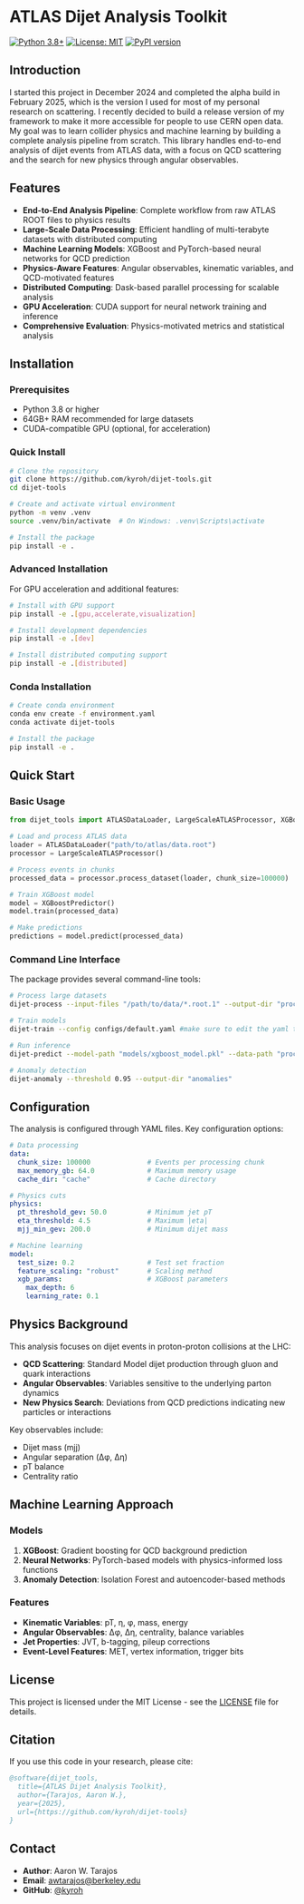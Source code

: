 <!-- mathjax: true -->

# ATLAS Dijet Analysis Toolkit

[![Python 3.8+](https://img.shields.io/badge/python-3.8+-blue.svg)](https://www.python.org/downloads/)
[![License: MIT](https://img.shields.io/badge/License-MIT-yellow.svg)](https://opensource.org/licenses/MIT)
[![PyPI version](https://badge.fury.io/py/dijet-tools.svg)](https://badge.fury.io/py/dijet-tools)

## Introduction

I started this project in December 2024 and completed the alpha build in February 2025, which is the version I used for most of my personal research on scattering. I recently decided to build a release version of my framework to make it more accessible for people to use CERN open data. My goal was to learn collider physics and machine learning by building a complete analysis pipeline from scratch. This library handles end-to-end analysis of dijet events from ATLAS data, with a focus on QCD scattering and the search for new physics through angular observables. 

## Features

- **End-to-End Analysis Pipeline**: Complete workflow from raw ATLAS ROOT files to physics results
- **Large-Scale Data Processing**: Efficient handling of multi-terabyte datasets with distributed computing
- **Machine Learning Models**: XGBoost and PyTorch-based neural networks for QCD prediction
- **Physics-Aware Features**: Angular observables, kinematic variables, and QCD-motivated features
- **Distributed Computing**: Dask-based parallel processing for scalable analysis
- **GPU Acceleration**: CUDA support for neural network training and inference
- **Comprehensive Evaluation**: Physics-motivated metrics and statistical analysis

## Installation

### Prerequisites

- Python 3.8 or higher
- 64GB+ RAM recommended for large datasets
- CUDA-compatible GPU (optional, for acceleration)

### Quick Install

```bash
# Clone the repository
git clone https://github.com/kyroh/dijet-tools.git
cd dijet-tools

# Create and activate virtual environment
python -m venv .venv
source .venv/bin/activate  # On Windows: .venv\Scripts\activate

# Install the package
pip install -e .
```

### Advanced Installation

For GPU acceleration and additional features:

```bash
# Install with GPU support
pip install -e .[gpu,accelerate,visualization]

# Install development dependencies
pip install -e .[dev]

# Install distributed computing support
pip install -e .[distributed]
```

### Conda Installation

```bash
# Create conda environment
conda env create -f environment.yaml
conda activate dijet-tools

# Install the package
pip install -e .
```

## Quick Start

### Basic Usage

```python
from dijet_tools import ATLASDataLoader, LargeScaleATLASProcessor, XGBoostPredictor

# Load and process ATLAS data
loader = ATLASDataLoader("path/to/atlas/data.root")
processor = LargeScaleATLASProcessor()

# Process events in chunks
processed_data = processor.process_dataset(loader, chunk_size=100000)

# Train XGBoost model
model = XGBoostPredictor()
model.train(processed_data)

# Make predictions
predictions = model.predict(processed_data)
```

### Command Line Interface

The package provides several command-line tools:

```bash
# Process large datasets
dijet-process --input-files "/path/to/data/*.root.1" --output-dir "processed"

# Train models
dijet-train --config configs/default.yaml #make sure to edit the yaml to include your processed data files as an input

# Run inference
dijet-predict --model-path "models/xgboost_model.pkl" --data-path "processed/"

# Anomaly detection
dijet-anomaly --threshold 0.95 --output-dir "anomalies"
```

## Configuration

The analysis is configured through YAML files. Key configuration options:

```yaml
# Data processing
data:
  chunk_size: 100000              # Events per processing chunk
  max_memory_gb: 64.0             # Maximum memory usage
  cache_dir: "cache"              # Cache directory

# Physics cuts
physics:
  pt_threshold_gev: 50.0          # Minimum jet pT
  eta_threshold: 4.5              # Maximum |eta|
  mjj_min_gev: 200.0              # Minimum dijet mass

# Machine learning
model:
  test_size: 0.2                  # Test set fraction
  feature_scaling: "robust"       # Scaling method
  xgb_params:                     # XGBoost parameters
    max_depth: 6
    learning_rate: 0.1
```

## Physics Background

This analysis focuses on dijet events in proton-proton collisions at the LHC:

- **QCD Scattering**: Standard Model dijet production through gluon and quark interactions
- **Angular Observables**: Variables sensitive to the underlying parton dynamics
- **New Physics Search**: Deviations from QCD predictions indicating new particles or interactions

Key observables include:
- Dijet mass (mjj)
- Angular separation (Δφ, Δη)
- pT balance
- Centrality ratio

## Machine Learning Approach

### Models

1. **XGBoost**: Gradient boosting for QCD background prediction
2. **Neural Networks**: PyTorch-based models with physics-informed loss functions
3. **Anomaly Detection**: Isolation Forest and autoencoder-based methods

### Features

- **Kinematic Variables**: pT, η, φ, mass, energy
- **Angular Observables**: Δφ, Δη, centrality, balance variables
- **Jet Properties**: JVT, b-tagging, pileup corrections
- **Event-Level Features**: MET, vertex information, trigger bits

## License

This project is licensed under the MIT License - see the [LICENSE](LICENSE) file for details.

## Citation

If you use this code in your research, please cite:

```bibtex
@software{dijet_tools,
  title={ATLAS Dijet Analysis Toolkit},
  author={Tarajos, Aaron W.},
  year={2025},
  url={https://github.com/kyroh/dijet-tools}
}
```

## Contact

- **Author**: Aaron W. Tarajos
- **Email**: awtarajos@berkeley.edu
- **GitHub**: [@kyroh](https://github.com/kyroh)

